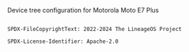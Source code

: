Device tree configuration for Motorola Moto E7 Plus


```

SPDX-FileCopyrightText: 2022-2024 The LineageOS Project

SPDX-License-Identifier: Apache-2.0

```

